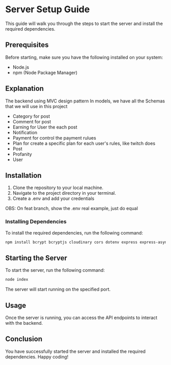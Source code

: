 # Server Setup Guide

This guide will walk you through the steps to start the server and install the required dependencies.

## Prerequisites
Before starting, make sure you have the following installed on your system:
- Node.js
- npm (Node Package Manager)

## Explanation
The backend using MVC design pattern
In models, we have all the Schemas that we will use in this project
- Category for post
- Comment for post
- Earning for User the each post
- Notification
- Payment for control the payment rulues
- Plan for create a specific plan for each user's rules, like twitch does
- Post
- Profanity
- User

## Installation
1. Clone the repository to your local machine.
2. Navigate to the project directory in your terminal.
3. Create a .env and add your credentials

OBS: On feat branch, show the .env real example, just do equal

### Installing Dependencies
To install the required dependencies, run the following command:

```bash
npm install bcrypt bcryptjs cloudinary cors dotenv express express-async-handler jsonwebtoken mongoose multer passport passport-local
```

## Starting the Server
To start the server, run the following command:

```bash
node index
```

The server will start running on the specified port.

## Usage
Once the server is running, you can access the API endpoints to interact with the backend.

## Conclusion
You have successfully started the server and installed the required dependencies. Happy coding!
